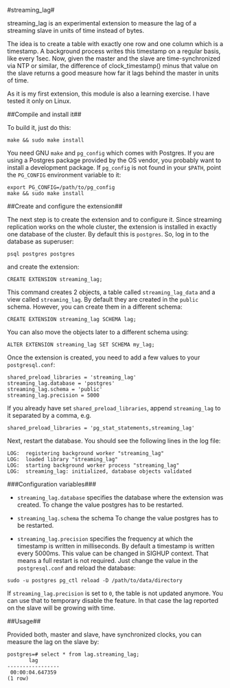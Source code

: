 #streaming_lag#

streaming_lag is an experimental extension to measure the lag of a
streaming slave in units of time instead of bytes.

The idea is to create a table with exactly one row and one column
which is a timestamp. A background process writes this timestamp
on a regular basis, like every 1sec. Now, given the master and the
slave are time-synchronized via NTP or similar, the difference of
clock_timestamp() minus that value on the slave returns a good
measure how far it lags behind the master in units of time.

As it is my first extension, this module is also a learning exercise.
I have tested it only on Linux.

##Compile and install it##

To build it, just do this:

```
make && sudo make install
```

You need GNU `make` and `pg_config` which comes with Postgres. If
you are using a Postgres package provided by the OS vendor, you
probably want to install a development package. If `pg_config` is
not found in your `$PATH`, point the `PG_CONFIG` environment
variable to it:

```
export PG_CONFIG=/path/to/pg_config
make && sudo make install
```
##Create and configure the extension##

The next step is to create the extension and to configure it. Since
streaming replication works on the whole cluster, the extension is
installed in exactly one database of the cluster. By default this
is `postgres`. So, log in to the database as superuser:

```
psql postgres postgres
```

and create the extension:

```
CREATE EXTENSION streaming_lag;
```

This command creates 2 objects, a table called `streaming_lag_data` and a
view called `streaming_lag`. By default they are created in the
`public` schema. However, you can create them in a different schema:

```
CREATE EXTENSION streaming_lag SCHEMA lag;
```

You can also move the objects later to a different schema using:

```
ALTER EXTENSION streaming_lag SET SCHEMA my_lag;
```

Once the extension is created, you need to add a few values to your
`postgresql.conf`:

```
shared_preload_libraries = 'streaming_lag'
streaming_lag.database = 'postgres'
streaming_lag.schema = 'public'
streaming_lag.precision = 5000
```

If you already have set `shared_preload_libraries`, append `streaming_lag`
to it separated by a comma, e.g.

```
shared_preload_libraries = 'pg_stat_statements,streaming_lag'
```

Next, restart the database. You should see the following lines in the
log file:

```
LOG:  registering background worker "streaming_lag"
LOG:  loaded library "streaming_lag"
LOG:  starting background worker process "streaming_lag"
LOG:  streaming_lag: initialized, database objects validated
```

###Configuration variables###

* `streaming_lag.database`
specifies the database where the extension was created.
To change the value postgres has to be restarted.

* `streaming_lag.schema`
the schema
To change the value postgres has to be restarted.

* `streaming_lag.precision`
specifies the frequency at which the timestamp is written in
milliseconds. By default a timestamp is written every 5000ms.
This value can be changed in SIGHUP context. That means a full
restart is not required. Just change the value in the
`postgresql.conf` and reload the database:

```
sudo -u postgres pg_ctl reload -D /path/to/data/directory
```

If `streaming_lag.precision` is set to `0`, the table is not
updated anymore. You can use that to temporary disable the
feature. In that case the lag reported on the slave will be
growing with time.

##Usage##

Provided both, master and slave, have synchronized clocks, you
can measure the lag on the slave by:

```
postgres=# select * from lag.streaming_lag;
       lag       
-----------------
 00:00:04.647359
(1 row)
```

